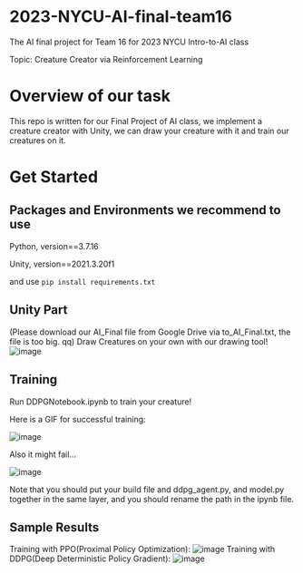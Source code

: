 # 2023-NYCU-AI-final-team16
The AI final project for Team 16 for 2023 NYCU Intro-to-AI class

Topic: Creature Creator via Reinforcement Learning 

# Overview of our task
  This repo is written for our Final Project of AI class, we implement a creature creator with Unity, we can draw your creature with it and train our creatures on it.
# Get  Started
## Packages and Environments we recommend to use
Python, version==3.7.16

Unity, version==2021.3.20f1

and use
```pip install requirements.txt```

## Unity Part
  (Please download our AI_Final file from Google Drive via to_AI_Final.txt, the file is too big. qq)
  Draw Creatures on your own with our drawing tool!
  ![image](https://github.com/TianYueh/2023-NYCU-AI-final-team16/blob/main/man.png)
  
## Training
  Run DDPGNotebook.ipynb to train your creature!
  
  Here is a GIF for successful training:
  
  ![image](https://github.com/TianYueh/2023-NYCU-AI-final-team16/blob/main/demo.gif)
  
  Also it might fail...
  
  ![image](https://github.com/TianYueh/2023-NYCU-AI-final-team16/blob/main/demo2.gif)
  
  Note that you should put your build file and ddpg_agent.py, and model.py together in the same layer, and you should rename the path in the ipynb file.
  
## Sample Results
  Training with PPO(Proximal Policy Optimization):
  ![image](https://github.com/TianYueh/2023-NYCU-AI-final-team16/blob/main/mil.png)
  Training with DDPG(Deep Deterministic Policy Gradient):
  ![image](https://github.com/TianYueh/2023-NYCU-AI-final-team16/blob/main/ddpg.png)




